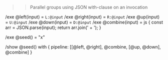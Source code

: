 >> Parallel groups using JSON with-clause on an invocation

/exe @left(input) = `L:@input`
/exe @right(input) = `R:@input`
/exe @up(input) = `U:@input`
/exe @down(input) = `D:@input`
/exe @combine(input) = js {
  const arr = JSON.parse(input);
  return arr.join(' + ');
}

/exe @seed() = "x"

/show @seed() with { pipeline: [[@left, @right], @combine, [@up, @down], @combine] }


